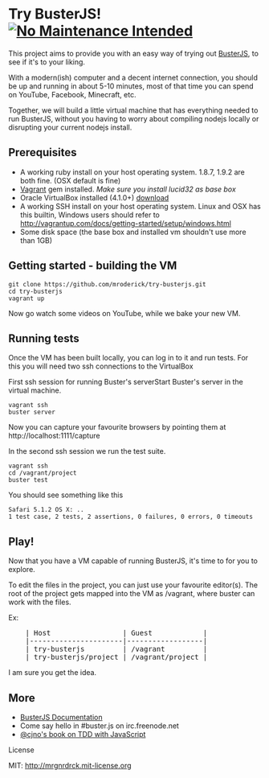 Try BusterJS! [![No Maintenance Intended](http://unmaintained.tech/badge.svg)](http://unmaintained.tech/)
===================

This project aims to provide you with an easy way of trying out [BusterJS](http://busterjs.org/), to see if it's to your liking.

With a modern(ish) computer and a decent internet connection, you should be up and running in about 5-10 minutes, most of that time you can spend on YouTube, Facebook, Minecraft, etc.

Together, we will build a little virtual machine that has everything needed to run BusterJS, without you having to worry about compiling nodejs locally or disrupting your current nodejs install.

Prerequisites
-------------------

* A working ruby install on your host operating system. 1.8.7, 1.9.2 are both fine. (OSX default is fine)
* [Vagrant](http://vagrantup.com) gem installed. *Make sure you install lucid32 as base box*
* Oracle VirtualBox installed (4.1.0+) [download](https://www.virtualbox.org/wiki/Downloads)
* A working SSH install on your host operating system. Linux and OSX has this builtin, Windows users should refer to <http://vagrantup.com/docs/getting-started/setup/windows.html>
* Some disk space (the base box and installed vm shouldn't use more than 1GB)

Getting started - building the VM
-------------------

	git clone https://github.com/mroderick/try-busterjs.git
	cd try-busterjs
	vagrant up

Now go watch some videos on YouTube, while we bake your new VM.


Running tests
-------------------

Once the VM has been built locally, you can log in to it and run tests. For this you will need two ssh connections to the VirtualBox

First ssh session for running Buster's serverStart Buster's server in the virtual machine.

	vagrant ssh
	buster server

Now you can capture your favourite browsers by pointing them at http://localhost:1111/capture

In the second ssh session we run the test suite.

	vagrant ssh
	cd /vagrant/project
	buster test

You should see something like this

	Safari 5.1.2 OS X: ..
	1 test case, 2 tests, 2 assertions, 0 failures, 0 errors, 0 timeouts

Play!
-------------------

Now that you have a VM capable of running BusterJS, it's time to for you to explore.

To edit the files in the project, you can just use your favourite editor(s). The root of the project gets mapped into the VM as /vagrant, where buster can work with the files.

Ex:

<pre>
	| Host                 | Guest            |
	|----------------------|------------------|
	| try-busterjs         | /vagrant         |
	| try-busterjs/project | /vagrant/project |
</pre>

I am sure you get the idea.

More
-------------------

* [BusterJS Documentation](http://busterjs.org/docs/)
* Come say hello in #buster.js on irc.freenode.net
* [@cjno's book on TDD with JavaScript](http://tddjs.com/)

License

MIT: http://mrgnrdrck.mit-license.org
